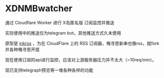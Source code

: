 # XDNMBwatcher

通过 Cloudflare Worker 进行 X岛匿名版 订阅监控并推送

实际使用中的推送仅为telegram bot，其他推送方式久未使用

原型是 [inkrss](https://github.com/pureink/inkrss) ，为在 CloudFlare 上的 RSS 订阅器，俺寻思新串也像rss，就fork并各种俺寻思开搓

现在使用订阅的api进行监控，应该对上游服务器压力并不太大（~10req/min）。

现已支持telegraph预览等一堆各种各样的功能